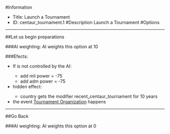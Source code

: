 #Information
 - Title: Launch a Tournament
 - ID: centaur_tournament.1
#Description
Launch a Tournament
#Options

___
##Let us begin preparations

###AI weighting:
AI weights this option at 10


###Efects:<ul><li>If is not controlled by the AI:</li><ul><li>add mil power = -75</li><li>add adm power = -75</li></ul><li>hidden effect:</li><ul><li>country gets the modifier recent_centaur_tournament for 10 years</li></ul><li>the event [Tournament Organization](../events/tournament_organization.md) happens</li></ul>

___
##Go Back

###AI weighting:
AI weights this option at 0

